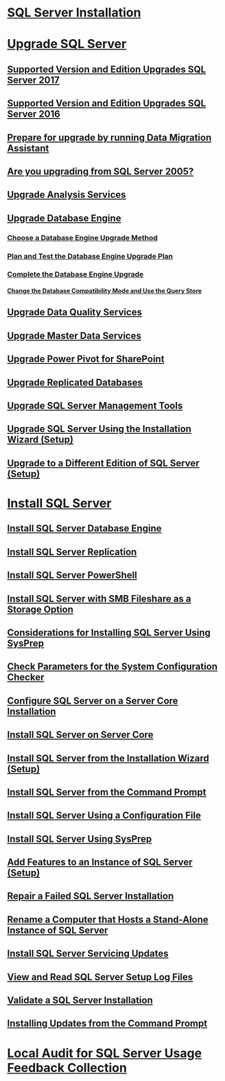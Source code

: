 # [SQL Server Installation](installation-for-sql-server.md)  
# [Upgrade SQL Server](upgrade-sql-server.md)  
## [Supported Version and Edition Upgrades SQL Server 2017](supported-version-and-edition-upgrades-2017.md)  
## [Supported Version and Edition Upgrades SQL Server 2016](supported-version-and-edition-upgrades.md)  
## [Prepare for upgrade by running Data Migration Assistant](prepare-for-upgrade-by-running-data-migration-assistant.md)  
## [Are you upgrading from SQL Server 2005?](are-you-upgrading-from-sql-server-2005.md)  
## [Upgrade Analysis Services](upgrade-analysis-services.md)  
## [Upgrade Database Engine](upgrade-database-engine.md)  
### [Choose a Database Engine Upgrade Method](choose-a-database-engine-upgrade-method.md)  
### [Plan and Test the Database Engine Upgrade Plan](plan-and-test-the-database-engine-upgrade-plan.md)  
### [Complete the Database Engine Upgrade](complete-the-database-engine-upgrade.md)  
#### [Change the Database Compatibility Mode and Use the Query Store](change-the-database-compatibility-mode-and-use-the-query-store.md)  
## [Upgrade Data Quality Services](upgrade-data-quality-services.md)  
## [Upgrade Master Data Services](upgrade-master-data-services.md)  
## [Upgrade Power Pivot for SharePoint](upgrade-power-pivot-for-sharepoint.md)  
## [Upgrade Replicated Databases](upgrade-replicated-databases.md)  
## [Upgrade SQL Server Management Tools](upgrade-sql-server-management-tools.md)  
## [Upgrade SQL Server Using the Installation Wizard (Setup)](upgrade-sql-server-using-the-installation-wizard-setup.md)  
## [Upgrade to a Different Edition of SQL Server (Setup)](upgrade-to-a-different-edition-of-sql-server-setup.md)  
# [Install SQL Server](install-sql-server.md)  
## [Install SQL Server Database Engine](install-sql-server-database-engine.md)  
## [Install SQL Server Replication](install-sql-server-replication.md)  
## [Install SQL Server PowerShell](install-sql-server-powershell.md)  
## [Install SQL Server with SMB Fileshare as a Storage Option](install-sql-server-with-smb-fileshare-as-a-storage-option.md)  
## [Considerations for Installing SQL Server Using SysPrep](considerations-for-installing-sql-server-using-sysprep.md)  
## [Check Parameters for the System Configuration Checker](check-parameters-for-the-system-configuration-checker.md)  
## [Configure SQL Server on a Server Core Installation](configure-sql-server-on-a-server-core-installation.md)  
## [Install SQL Server on Server Core](install-sql-server-on-server-core.md)  
## [Install SQL Server from the Installation Wizard (Setup)](install-sql-server-from-the-installation-wizard-setup.md)
## [Install SQL Server from the Command Prompt](install-sql-server-2016-from-the-command-prompt.md)  
## [Install SQL Server Using a Configuration File](install-sql-server-2016-using-a-configuration-file.md)  
## [Install SQL Server Using SysPrep](install-sql-server-using-sysprep.md)  
## [Add Features to an Instance of SQL Server (Setup)](add-features-to-an-instance-of-sql-server-2016-setup.md)  
## [Repair a Failed SQL Server Installation](repair-a-failed-sql-server-installation.md)  
## [Rename a Computer that Hosts a Stand-Alone Instance of SQL Server](rename-a-computer-that-hosts-a-stand-alone-instance-of-sql-server.md)  
## [Install SQL Server Servicing Updates](install-sql-server-servicing-updates.md)  
## [View and Read SQL Server Setup Log Files](view-and-read-sql-server-setup-log-files.md)  
## [Validate a SQL Server Installation](validate-a-sql-server-installation.md)  
## [Installing Updates from the Command Prompt](installing-updates-from-the-command-prompt.md)  
# [Local Audit for SQL Server Usage Feedback Collection](local-audit-for-sql-server-usage-feedback-collection.md)  
